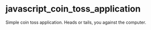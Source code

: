 # javascript_coin_toss_application
Simple coin toss application. Heads or tails, you against the computer.
